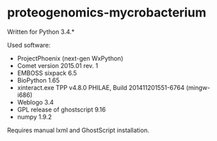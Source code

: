 # proteogenomics-mycrobacterium
Written for Python 3.4.*

Used software:
- ProjectPhoenix (next-gen WxPython)
- Comet version 2015.01 rev. 1
- EMBOSS sixpack 6.5
- BioPython 1.65
- xinteract.exe TPP v4.8.0 PHILAE, Build 201411201551-6764 (mingw-i686)
- Weblogo 3.4
- GPL release of ghostscript 9.16
- numpy 1.9.2

Requires manual lxml and GhostScript installation.